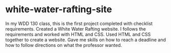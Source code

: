 # white-water-rafting-site

In my WDD 130 class, this is the first project completed with checklist requirements. Created a White Water Rafting website. 
I follows the requirements and worked with HTML and CSS. Used HTML and CSS together to create a website. Gave me skills on how to reach a deadline and how to follow directions on what the professor wanted.
